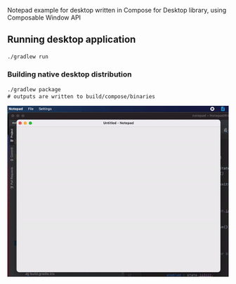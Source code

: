 Notepad example for desktop written in Compose for Desktop library, using Composable Window API

## Running desktop application
```
./gradlew run
```

### Building native desktop distribution
```
./gradlew package
# outputs are written to build/compose/binaries
```
![Desktop](screenshots/notepad.gif)